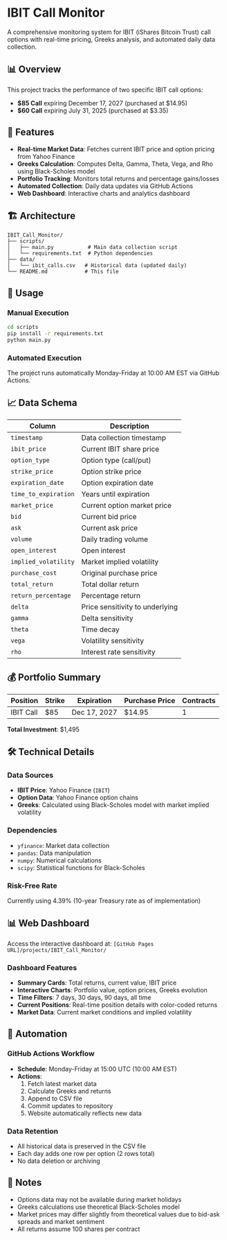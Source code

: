 # IBIT Call Monitor

A comprehensive monitoring system for IBIT (iShares Bitcoin Trust) call options with real-time pricing, Greeks analysis, and automated daily data collection.

## 📊 Overview

This project tracks the performance of two specific IBIT call options:
- **$85 Call** expiring December 17, 2027 (purchased at $14.95)
- **$60 Call** expiring July 31, 2025 (purchased at $3.35)

## 🎯 Features

- **Real-time Market Data**: Fetches current IBIT price and option pricing from Yahoo Finance
- **Greeks Calculation**: Computes Delta, Gamma, Theta, Vega, and Rho using Black-Scholes model
- **Portfolio Tracking**: Monitors total returns and percentage gains/losses
- **Automated Collection**: Daily data updates via GitHub Actions
- **Web Dashboard**: Interactive charts and analytics dashboard

## 🏗️ Architecture

```
IBIT_Call_Monitor/
├── scripts/
│   ├── main.py           # Main data collection script
│   └── requirements.txt  # Python dependencies
├── data/
│   └── ibit_calls.csv   # Historical data (updated daily)
└── README.md            # This file
```

## 🚀 Usage

### Manual Execution
```bash
cd scripts
pip install -r requirements.txt
python main.py
```

### Automated Execution
The project runs automatically Monday-Friday at 10:00 AM EST via GitHub Actions.

## 📈 Data Schema

| Column | Description |
|--------|-------------|
| `timestamp` | Data collection timestamp |
| `ibit_price` | Current IBIT share price |
| `option_type` | Option type (call/put) |
| `strike_price` | Option strike price |
| `expiration_date` | Option expiration date |
| `time_to_expiration` | Years until expiration |
| `market_price` | Current option market price |
| `bid` | Current bid price |
| `ask` | Current ask price |
| `volume` | Daily trading volume |
| `open_interest` | Open interest |
| `implied_volatility` | Market implied volatility |
| `purchase_cost` | Original purchase price |
| `total_return` | Total dollar return |
| `return_percentage` | Percentage return |
| `delta` | Price sensitivity to underlying |
| `gamma` | Delta sensitivity |
| `theta` | Time decay |
| `vega` | Volatility sensitivity |
| `rho` | Interest rate sensitivity |

## 💰 Portfolio Summary

| Position | Strike | Expiration | Purchase Price | Contracts |
|----------|--------|------------|----------------|-----------|
| IBIT Call | $85 | Dec 17, 2027 | $14.95 | 1 |

**Total Investment**: $1,495

## 🛠️ Technical Details

### Data Sources
- **IBIT Price**: Yahoo Finance (`IBIT`)
- **Option Data**: Yahoo Finance option chains
- **Greeks**: Calculated using Black-Scholes model with market implied volatility

### Dependencies
- `yfinance`: Market data collection
- `pandas`: Data manipulation
- `numpy`: Numerical calculations
- `scipy`: Statistical functions for Black-Scholes

### Risk-Free Rate
Currently using 4.39% (10-year Treasury rate as of implementation)

## 📊 Web Dashboard

Access the interactive dashboard at: `[GitHub Pages URL]/projects/IBIT_Call_Monitor/`

### Dashboard Features
- **Summary Cards**: Total returns, current value, IBIT price
- **Interactive Charts**: Portfolio value, option prices, Greeks evolution
- **Time Filters**: 7 days, 30 days, 90 days, all time
- **Current Positions**: Real-time position details with color-coded returns
- **Market Data**: Current market conditions and implied volatility

## 🔄 Automation

### GitHub Actions Workflow
- **Schedule**: Monday-Friday at 15:00 UTC (10:00 AM EST)
- **Actions**: 
  1. Fetch latest market data
  2. Calculate Greeks and returns
  3. Append to CSV file
  4. Commit updates to repository
  5. Website automatically reflects new data

### Data Retention
- All historical data is preserved in the CSV file
- Each day adds one row per option (2 rows total)
- No data deletion or archiving

## 📝 Notes

- Options data may not be available during market holidays
- Greeks calculations use theoretical Black-Scholes model
- Market prices may differ slightly from theoretical values due to bid-ask spreads and market sentiment
- All returns assume 100 shares per contract 